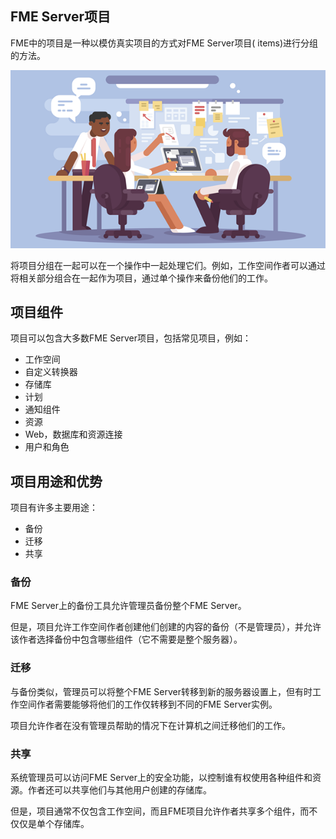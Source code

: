   <div id="readme" class="readme blob instapaper_body">
    <article class="markdown-body entry-content" itemprop="text"><h1><a id="user-content-fme-server-projects" class="anchor" aria-hidden="true" href="./6.01.FMEServerProjects.md#fme-server-projects"></a><font style="vertical-align: inherit;"><font style="vertical-align: inherit;">FME Server项目</font></font></h1>
<p><font style="vertical-align: inherit;"><font style="vertical-align: inherit;">FME中的项目是一种以模仿真实项目的方式对FME Server项目( items)进行分组的方法。</font></font></p>
<p><a target="_blank" rel="noopener noreferrer" href="./Images/Img6.000.ProjectsHeaderImage.png"><img src="./Images/Img6.000.ProjectsHeaderImage.png" alt="" style="max-width:100%;"></a></p>
<p><font style="vertical-align: inherit;"><font style="vertical-align: inherit;">将项目分组在一起可以在一个操作中一起处理它们。</font><font style="vertical-align: inherit;">例如，工作空间作者可以通过将相关部分组合在一起作为项目，通过单个操作来备份他们的工作。</font></font></p>
<h2><a id="user-content-project-components" class="anchor" aria-hidden="true" href="./6.01.FMEServerProjects.md#project-components"></a><font style="vertical-align: inherit;"><font style="vertical-align: inherit;">项目组件</font></font></h2>
<p><font style="vertical-align: inherit;"><font style="vertical-align: inherit;">项目可以包含大多数FME Server项目，包括常见项目，例如：</font></font></p>
<ul>
<li><font style="vertical-align: inherit;"><font style="vertical-align: inherit;">工作空间</font></font></li>
<li><font style="vertical-align: inherit;"><font style="vertical-align: inherit;">自定义转换器</font></font></li>
<li><font style="vertical-align: inherit;"><font style="vertical-align: inherit;">存储库</font></font></li>
<li><font style="vertical-align: inherit;"><font style="vertical-align: inherit;">计划</font></font></li>
<li><font style="vertical-align: inherit;"><font style="vertical-align: inherit;">通知组件</font></font></li>
<li><font style="vertical-align: inherit;"><font style="vertical-align: inherit;">资源</font></font></li>
<li><font style="vertical-align: inherit;"><font style="vertical-align: inherit;">Web，数据库和资源连接</font></font></li>
<li><font style="vertical-align: inherit;"><font style="vertical-align: inherit;">用户和角色</font></font></li>
</ul>
<h2><a id="user-content-project-uses-and-advantages" class="anchor" aria-hidden="true" href="./6.01.FMEServerProjects.md#project-uses-and-advantages"></a><font style="vertical-align: inherit;"><font style="vertical-align: inherit;">项目用途和优势</font></font></h2>
<p><font style="vertical-align: inherit;"><font style="vertical-align: inherit;">项目有许多主要用途：</font></font></p>
<ul>
<li><font style="vertical-align: inherit;"><font style="vertical-align: inherit;">备份</font></font></li>
<li><font style="vertical-align: inherit;"><font style="vertical-align: inherit;">迁移</font></font></li>
<li><font style="vertical-align: inherit;"><font style="vertical-align: inherit;">共享</font></font></li>
</ul>
<h3><a id="user-content-backups" class="anchor" aria-hidden="true" href="./6.01.FMEServerProjects.md#backups"></a><font style="vertical-align: inherit;"><font style="vertical-align: inherit;">备份</font></font></h3>
<p><font style="vertical-align: inherit;"><font style="vertical-align: inherit;">FME Server上的备份工具允许管理员备份整个FME Server。</font></font></p>
<p><font style="vertical-align: inherit;"><font style="vertical-align: inherit;">但是，项目允许工作空间作者创建他们创建的内容的备份（不是管理员），并允许该作者选择备份中包含哪些组件（它不需要是整个服务器）。</font></font></p>
<h3><a id="user-content-migrations" class="anchor" aria-hidden="true" href="./6.01.FMEServerProjects.md#migrations"></a><font style="vertical-align: inherit;"><font style="vertical-align: inherit;">迁移</font></font></h3>
<p><font style="vertical-align: inherit;"><font style="vertical-align: inherit;">与备份类似，管理员可以将整个FME Server转移到新的服务器设置上，但有时工作空间作者需要能够将他们的工作仅转移到不同的FME Server实例。</font></font></p>
<p><font style="vertical-align: inherit;"><font style="vertical-align: inherit;">项目允许作者在没有管理员帮助的情况下在计算机之间迁移他们的工作。</font></font></p>
<h3><a id="user-content-sharing" class="anchor" aria-hidden="true" href="./6.01.FMEServerProjects.md#sharing"></a><font style="vertical-align: inherit;"><font style="vertical-align: inherit;">共享</font></font></h3>
<p><font style="vertical-align: inherit;"><font style="vertical-align: inherit;">系统管理员可以访问FME Server上的安全功能，以控制谁有权使用各种组件和资源。</font><font style="vertical-align: inherit;">作者还可以共享他们与其他用户创建的存储库。</font></font></p>
<p><font style="vertical-align: inherit;"><font style="vertical-align: inherit;">但是，项目通常不仅包含工作空间，而且FME项目允许作者共享多个组件，而不仅仅是单个存储库。</font></font></p>
</article>
  </div>
